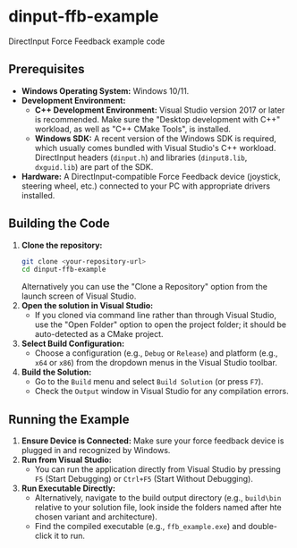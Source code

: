 # dinput-ffb-example
DirectInput Force Feedback example code

## Prerequisites

*   **Windows Operating System:** Windows 10/11.
*   **Development Environment:**
    *   **C++ Development Environment:** Visual Studio version 2017 or later is
        recommended. Make sure the "Desktop development with C++" workload, as
        well as "C++ CMake Tools", is installed.
    *   **Windows SDK:** A recent version of the Windows SDK is required, which
        usually comes bundled with Visual Studio's C++ workload. DirectInput
        headers (`dinput.h`) and libraries (`dinput8.lib`, `dxguid.lib`) are
        part of the SDK.
*   **Hardware:** A DirectInput-compatible Force Feedback device (joystick,
    steering wheel, etc.) connected to your PC with appropriate drivers
    installed.

## Building the Code

1.  **Clone the repository:**
    ```bash
    git clone <your-repository-url>
    cd dinput-ffb-example
    ```
    Alternatively you can use the "Clone a Repository" option from the launch
    screen of Visual Studio.
2.  **Open the solution in Visual Studio:**
    *   If you cloned via command line rather than through Visual Studio, use
        the "Open Folder" option to open the project folder; it should be
        auto-detected as a CMake project.
3.  **Select Build Configuration:**
    *   Choose a configuration (e.g., `Debug` or `Release`) and platform
        (e.g., `x64` or `x86`) from the dropdown menus in the Visual Studio
        toolbar.
4.  **Build the Solution:**
    *   Go to the `Build` menu and select `Build Solution` (or press `F7`).
    *   Check the `Output` window in Visual Studio for any compilation errors.

## Running the Example

1.  **Ensure Device is Connected:** Make sure your force feedback device is
    plugged in and recognized by Windows.
2.  **Run from Visual Studio:**
    *   You can run the application directly from Visual Studio by pressing `F5`
        (Start Debugging) or `Ctrl+F5` (Start Without Debugging).
3.  **Run Executable Directly:**
    *   Alternatively, navigate to the build output directory (e.g.,
        `build\bin` relative to your solution file, look inside the folders
        named after hte chosen variant and architecture).
    *   Find the compiled executable (e.g., `ffb_example.exe`) and
        double-click it to run.
